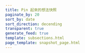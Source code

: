 ```yaml
---
title: Pin 起來的想法快照
paginate_by: 20
sort_by: date
sort_direction: decending
transparent: true
generate_feed: true
template: subsections.html
page_template: snapshot_page.html
---
```




